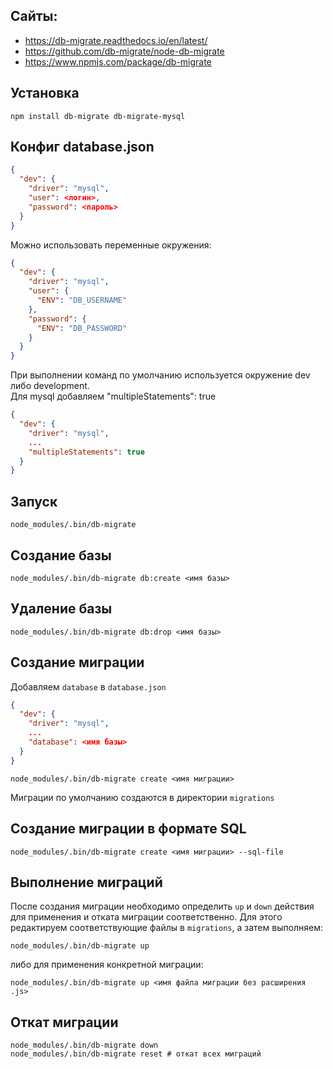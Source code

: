 ## Сайты:
- https://db-migrate.readthedocs.io/en/latest/
- https://github.com/db-migrate/node-db-migrate
- https://www.npmjs.com/package/db-migrate

## Установка
```
npm install db-migrate db-migrate-mysql
```

## Конфиг database.json
```json
{
  "dev": {
    "driver": "mysql",
    "user": <логин>,
    "password": <пароль>
  }
}
```

Можно использовать переменные окружения:
```json
{
  "dev": {
    "driver": "mysql",
    "user": {
      "ENV": "DB_USERNAME"
    },
    "password": {
      "ENV": "DB_PASSWORD"
    }
  }
}
```

При выполнении команд по умолчанию используется окружение dev либо development.  
Для mysql добавляем "multipleStatements": true

```json
{
  "dev": {
    "driver": "mysql",
    ...
    "multipleStatements": true
  }
}
```

## Запуск
```
node_modules/.bin/db-migrate
```

## Создание базы
```
node_modules/.bin/db-migrate db:create <имя базы>
```

## Удаление базы
```
node_modules/.bin/db-migrate db:drop <имя базы>
```

## Создание миграции
Добавляем `database` в `database.json`
```json
{
  "dev": {
    "driver": "mysql",
    ...
    "database": <имя базы>
  }
}
```

```
node_modules/.bin/db-migrate create <имя миграции>
```

Миграции по умолчанию создаются в директории `migrations`

## Создание миграции в формате SQL
```
node_modules/.bin/db-migrate create <имя миграции> --sql-file
```

## Выполнение миграций
После создания миграции необходимо определить `up` и `down` действия для применения и отката миграции соответственно. Для этого редактируем соответствующие файлы в `migrations`, а затем выполняем:
```
node_modules/.bin/db-migrate up
```
либо для применения конкретной миграции:
```
node_modules/.bin/db-migrate up <имя файла миграции без расширения .js>
```

## Откат миграции
```
node_modules/.bin/db-migrate down
node_modules/.bin/db-migrate reset # откат всех миграций
```
